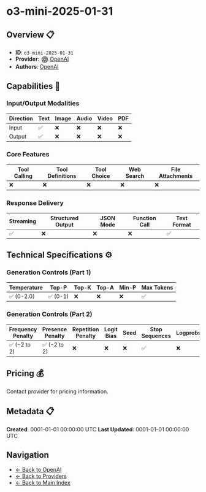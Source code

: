 # o3-mini-2025-01-31

## Overview 📋

- **ID**: `o3-mini-2025-01-31`
- **Provider**: <img src="../logo.svg" alt="" width="20" height="20" style="vertical-align: middle"> [OpenAI](../README.md)
- **Authors**: [OpenAI](../../../authors/openai/README.md)

## Capabilities 🎯

### Input/Output Modalities

| Direction | Text | Image | Audio | Video | PDF |
|-----------|------|-------|-------|-------|-----|
| Input     | ✅   | ❌   | ❌   | ❌   | ❌   |
| Output    | ✅   | ❌   | ❌   | ❌   | ❌   |

### Core Features

| Tool Calling | Tool Definitions | Tool Choice | Web Search | File Attachments |
|--------------|------------------|-------------|------------|------------------|
| ❌           | ❌               | ❌          | ❌         | ❌               |

### Response Delivery

| Streaming | Structured Output | JSON Mode | Function Call | Text Format |
|-----------|-------------------|-----------|---------------|--------------|
| ✅        | ❌                | ❌        | ❌            | ✅           |

## Technical Specifications ⚙️

### Generation Controls (Part 1)

| Temperature | Top-P | Top-K | Top-A | Min-P | Max Tokens |
|-------------|-------|-------|-------|-------|------------|
| ✅ (0-2.0)  | ✅ (0-1) | ❌        | ❌        | ❌        | ✅            |

### Generation Controls (Part 2)

| Frequency Penalty | Presence Penalty | Repetition Penalty | Logit Bias | Seed | Stop Sequences | Logprobs |
|-------------------|------------------|--------------------|------------|------|----------------|----------|
| ✅ (-2 to 2)      | ✅ (-2 to 2)     | ❌                 | ❌         | ❌   | ✅             | ❌        |

## Pricing 💰

Contact provider for pricing information.

## Metadata 📋

**Created**: 0001-01-01 00:00:00 UTC
**Last Updated**: 0001-01-01 00:00:00 UTC

## Navigation

- [← Back to OpenAI](../README.md)
- [← Back to Providers](../../README.md)
- [← Back to Main Index](../../../README.md)
